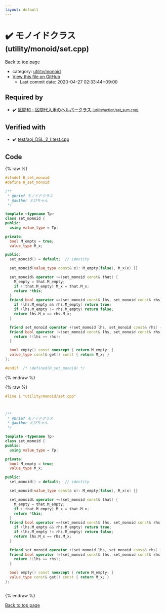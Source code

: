 ```yaml
---
layout: default
---
```


<!-- mathjax config similar to math.stackexchange -->
<script type="text/javascript" async
  src="https://cdnjs.cloudflare.com/ajax/libs/mathjax/2.7.5/MathJax.js?config=TeX-MML-AM_CHTML">
</script>
<script type="text/x-mathjax-config">
  MathJax.Hub.Config({
    TeX: { equationNumbers: { autoNumber: "AMS" }},
    tex2jax: {
      inlineMath: [ ['$','$'] ],
      processEscapes: true
    },
    "HTML-CSS": { matchFontHeight: false },
    displayAlign: "left",
    displayIndent: "2em"
  });
</script>

<script type="text/javascript" src="https://cdnjs.cloudflare.com/ajax/libs/jquery/3.4.1/jquery.min.js"></script>
<script src="https://cdn.jsdelivr.net/npm/jquery-balloon-js@1.1.2/jquery.balloon.min.js" integrity="sha256-ZEYs9VrgAeNuPvs15E39OsyOJaIkXEEt10fzxJ20+2I=" crossorigin="anonymous"></script>
<script type="text/javascript" src="../../../assets/js/copy-button.js"></script>
<link rel="stylesheet" href="../../../assets/css/copy-button.css" />


# :heavy_check_mark: モノイドクラス <small>(utility/monoid/set.cpp)</small>

<a href="../../../index.html">Back to top page</a>

* category: <a href="../../../index.html#0991b1681f77f54af5325f2eb1ef5d3e">utility/monoid</a>
* <a href="{{ site.github.repository_url }}/blob/master/utility/monoid/set.cpp">View this file on GitHub</a>
    - Last commit date: 2020-04-27 02:33:44+09:00




## Required by

* :heavy_check_mark: <a href="../action/set_sum.cpp.html">区間和・区間代入用のヘルパークラス <small>(utility/action/set_sum.cpp)</small></a>


## Verified with

* :heavy_check_mark: <a href="../../../verify/test/aoj_DSL_2_I.test.cpp.html">test/aoj_DSL_2_I.test.cpp</a>


## Code

<a id="unbundled"></a>
{% raw %}
```cpp
#ifndef H_set_monoid
#define H_set_monoid

/**
 * @brief モノイドクラス
 * @author えびちゃん
 */

template <typename Tp>
class set_monoid {
public:
  using value_type = Tp;

private:
  bool M_empty = true;
  value_type M_x;

public:
  set_monoid() = default;  // identity

  set_monoid(value_type const& x): M_empty(false), M_x(x) {}

  set_monoid& operator +=(set_monoid const& that) {
    M_empty = that.M_empty;
    if (!that.M_empty) M_x = that.M_x;
    return *this;
  }
  friend bool operator ==(set_monoid const& lhs, set_monoid const& rhs) {
    if (lhs.M_empty && rhs.M_empty) return true;
    if (lhs.M_empty != rhs.M_empty) return false;
    return lhs.M_x == rhs.M_x;
  }

  friend set_monoid operator +(set_monoid lhs, set_monoid const& rhs) { return lhs += rhs; }
  friend bool operator !=(set_monoid const& lhs, set_monoid const& rhs) {
    return !(lhs == rhs);
  }

  bool empty() const noexcept { return M_empty; }
  value_type const& get() const { return M_x; }
};

#endif  /* !defined(H_set_monoid) */

```
{% endraw %}

<a id="bundled"></a>
{% raw %}
```cpp
#line 1 "utility/monoid/set.cpp"



/**
 * @brief モノイドクラス
 * @author えびちゃん
 */

template <typename Tp>
class set_monoid {
public:
  using value_type = Tp;

private:
  bool M_empty = true;
  value_type M_x;

public:
  set_monoid() = default;  // identity

  set_monoid(value_type const& x): M_empty(false), M_x(x) {}

  set_monoid& operator +=(set_monoid const& that) {
    M_empty = that.M_empty;
    if (!that.M_empty) M_x = that.M_x;
    return *this;
  }
  friend bool operator ==(set_monoid const& lhs, set_monoid const& rhs) {
    if (lhs.M_empty && rhs.M_empty) return true;
    if (lhs.M_empty != rhs.M_empty) return false;
    return lhs.M_x == rhs.M_x;
  }

  friend set_monoid operator +(set_monoid lhs, set_monoid const& rhs) { return lhs += rhs; }
  friend bool operator !=(set_monoid const& lhs, set_monoid const& rhs) {
    return !(lhs == rhs);
  }

  bool empty() const noexcept { return M_empty; }
  value_type const& get() const { return M_x; }
};



```
{% endraw %}

<a href="../../../index.html">Back to top page</a>

